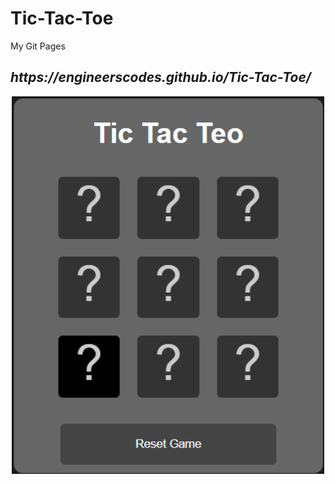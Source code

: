 # Tic-Tac-Toe
My Git Pages

<p><h2><i>https://engineerscodes.github.io/Tic-Tac-Toe/</i></h2></p>


<p align="center">
  <img src="https://github.com/engineerscodes/Tic-Tac-Toe/blob/master/Screenshot%202021-03-18%20172853.png" width="500px" heigth="500px">
  </p>
